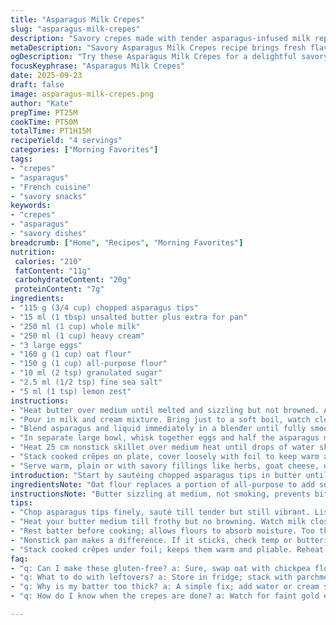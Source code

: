 ```yaml
---
title: "Asparagus Milk Crepes"
slug: "asparagus-milk-crepes"
description: "Savory crepes made with tender asparagus-infused milk replacing half the regular milk. Butter sautéed asparagus tips form the base, then blended and strained into the batter. Eggs, unbleached flour swapped here for 160 g oat flour and 150 g all-purpose combined, along with balanced sugar and salt, round the mixture. Cooking on a 25 cm nonstick pan; butter brush preps the surface for even, golden edges. Crepes flipped when edges lift, cooking until faint gold on both sides. A hint of lemon zest added for brightness. Substituting cream for half the milk ups richness, easy fix for fragile batter. Timing varies; rely on color and surface bubbles. Crepes stack and rest under foil to keep soft."
metaDescription: "Savory Asparagus Milk Crepes recipe brings fresh flavors. A mix of asparagus and creamy textures create a unique twist on classic French crepes."
ogDescription: "Try these Asparagus Milk Crepes for a delightful savory twist. A blend of asparagus and cream makes them special and delicious."
focusKeyphrase: "Asparagus Milk Crepes"
date: 2025-09-23
draft: false
image: asparagus-milk-crepes.png
author: "Kate"
prepTime: PT25M
cookTime: PT50M
totalTime: PT1H15M
recipeYield: "4 servings"
categories: ["Morning Favorites"]
tags:
- "crepes"
- "asparagus"
- "French cuisine"
- "savory snacks"
keywords:
- "crepes"
- "asparagus"
- "savory dishes"
breadcrumb: ["Home", "Recipes", "Morning Favorites"]
nutrition: 
 calories: "210"
 fatContent: "11g"
 carbohydrateContent: "20g"
 proteinContent: "7g"
ingredients:
- "115 g (3/4 cup) chopped asparagus tips"
- "15 ml (1 tbsp) unsalted butter plus extra for pan"
- "250 ml (1 cup) whole milk"
- "250 ml (1 cup) heavy cream"
- "3 large eggs"
- "160 g (1 cup) oat flour"
- "150 g (1 cup) all-purpose flour"
- "10 ml (2 tsp) granulated sugar"
- "2.5 ml (1/2 tsp) fine sea salt"
- "5 ml (1 tsp) lemon zest"
instructions:
- "Heat butter over medium until melted and sizzling but not browned. Add asparagus tips, stir for 3 minutes. Should smell fresh green, tender but not mushy."
- "Pour in milk and cream mixture. Bring just to a soft boil, watch closely to avoid boil-over, lower heat to gentle simmer immediately. Cook 4 minutes until asparagus softens further. Aroma changes from grassy to creamy."
- "Blend asparagus and liquid immediately in a blender until fully smooth. Strain through fine mesh into a bowl—pulpy bits discarded or reserved for soup stock. Place bowl in ice water bath for 12-15 minutes till cool to touch; stirring occasionally speeds chill and prevents skin forming."
- "In separate large bowl, whisk together eggs and half the asparagus milk until pale and slightly frothy. Add oat and all-purpose flours gradually, breaking lumps. Stir in sugar, salt, and lemon zest for subtle brightness. Pour in remaining asparagus milk; whisk until just combined. Rest batter 20 minutes for flour hydration. Slightly thicker than pancake batter, pourable."
- "Heat 25 cm nonstick skillet over medium heat until drops of water skitter and evaporate quickly. Lightly butter surface with silicone brush. Pour 60-75 ml batter in center; immediately tilt pan in circle for thin even coat. Edges should crisp and lift after about 1 minute; bubbles open across surface but not dry or cracked. Flip gently with thin spatula, cook 25-30 seconds more until faint gold. Crackles and scent signal doneness."
- "Stack cooked crêpes on plate, cover loosely with foil to keep warm and pliable. Repeat using rest of batter, re-butter pan as needed but avoid excess to prevent greasy spots."
- "Serve warm, plain or with savory fillings like herbs, goat cheese, or a drizzle of lemon-infused olive oil. Batter can overload if too thick, thin with splash water or cream. Too thin—pancake tough, tears easily. Pan temp too low—pale sticky batter, no crispy edges. Too hot—burnt small bubbles, raw center."
introduction: "Start by sautéing chopped asparagus tips in butter until just tender but still bright green. That aroma, mix of grass and butter, signals the right time to add cream and milk, heating gently to coax those vegetal notes into a creamy infusion. Blend and strain quickly, avoiding stringy remains that dull texture. Chill the liquid, which pools richness and flavor. Mix eggs, flours—switched partly to oat for a nuttier vibe—sugar, salt, and a zest of lemon, the subtle bright spark cutting through. The batter thickens marginally, revealing readiness by its fall from the whisk in slow, smooth ribbons. Heat the pan hot but controlled, butter coating thin, so crepes slide without sticking, edges crisping with a whisper of caramel beats. Flip when the rim lifts, color shifting from pale to dappled tan. Stack gently, keep warm. The dance between temperatures, timing, and texture matters more than stopwatch numbers. Variations? Use cream for fat or swap oat with chickpea flour for earthiness. Common pitfall: batter too cold slows cooking; allow room temp rest. Too thick means flip failure, tearing fragile edges. Patience. Watch, smell, touch."
ingredientsNote: "Oat flour replaces a portion of all-purpose to add subtle nuttiness and tender crumb; avoid gluten-free oat flour if making for celiac diets—it may alter structure. Cream is thrown in for extra silkiness and depth, compensating for reducing milk volume. Butter used for sautéing imparts flavor and a slight nuttiness over oil. Tip: fresh asparagus ideal, but frozen, thawed and drained, also works. Avoid asparagus too woody or tough, sticks will muddle texture. Lemon zest optional but recommended for cutting creamy weight. Sugar not to sweeten but balance flavour, so don’t skip or overdo. Gluten-free flours will change batter consistency— add xanthan gum sparingly if needed for elasticity. Pan surface must be nonstick or well-seasoned cast iron. Avoid crowding pan, crepes cook best one at a time for consistent heat distribution."
instructionsNote: "Butter sizzling at medium, not smoking, prevents bitter fat flavors. Continuous stirring when sautéing asparagus avoids burning and sticking, encouraging even softening. Watch milk when heating — dairy foaming can spill over suddenly. Blending and straining the asparagus milk ensures a uniform batter, no surprises of stringy vegetables in thin crepes. Cooling in an ice bath is crucial to prevent eggs cooking prematurely when combined. Whisk eggs with half the cooled liquid to temper, then add flours in stages prevents clumps. Resting batter allows protein to relax and starch to hydrate, vital for flexible, tear-resistant crepes. Pan temperature controls texture; too hot sears edges to fragility, too cool yields gluey, pale crepes. Practice pouring and swirling batter quickly but gently, avoid thick spots. Flip only when the edge peels up slightly and bubbles subside—force flips lead to rips that lose shape. Stack under tent to retain moisture and warmth; reheated crepes dry faster, so better freshly made. Keep an eye on batter thickness adjusting with additional liquid if too dense or stiff."
tips:
- "Chop asparagus tips finely, sauté till tender but still vibrant. Listen for that sizzle; smell the grassy aroma. Use fresh if possible but thawed frozen works too. No tough or woody stems, they mess the texture."
- "Heat your butter medium till frothy but no browning. Watch milk closely; it can boil over fast. When adding cream, control the heat. Bubble bursts signal readiness. Timing, eye, nose—key indicators."
- "Rest batter before cooking; allows flours to absorb moisture. Too thick? Just a tad water or cream helps. Think textures; test pour on hot pan. Want thinner? Adjust softly to avoid tearing."
- "Nonstick pan makes a difference. If it sticks, check temp or buttering. Want crispy edges? Pan too cool means pale results; flip when edges lift. Visual cues over time are your guide."
- "Stack cooked crêpes under foil; keeps them warm and pliable. Reheat carefully. If they dry out too quickly, creates tough texture. Room temp batter is less challenging to cook."
faq:
- "q: Can I make these gluten-free? a: Sure, swap oat with chickpea flour. It alters flavor, more earthy. Might need xanthan gum for structure."
- "q: What to do with leftovers? a: Store in fridge; stack with parchment in between. Reheat gently, like in a nonstick pan. No high heat."
- "q: Why is my batter too thick? a: A simple fix; add water or cream slowly till right. Too much makes crepes tear."
- "q: How do I know when the crepes are done? a: Watch for faint gold edges, aroma shifts. Bubbles stop forming. Don't rush the flip."

---
```

